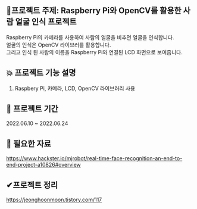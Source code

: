 ## 🙌프로젝트 주제: Raspberry Pi와 OpenCV를 활용한 사람 얼굴 인식 프로젝트  
Raspberry Pi의 카메라를 사용하여 사람의 얼굴을 비추면 얼굴을 인식합니다.  
얼굴의 인식은 OpenCV 라이브러를 활용합니다.  
그리고 인식 된 사람의 이름을 Raspberry Pi와 연결된 LCD 화면으로 보여줍니다.  



## 💥 프로젝트 기능 설명
1. Raspbery Pi, 카메라, LCD, OpenCV 라이브러리 사용  
 
 

## 📌 프로젝트 기간
2022.06.10 ~ 2022.06.24


## 🧾 필요한 자료
https://www.hackster.io/mjrobot/real-time-face-recognition-an-end-to-end-project-a10826#overview


## ✔프로젝트 정리 
https://jeonghoonmoon.tistory.com/117

